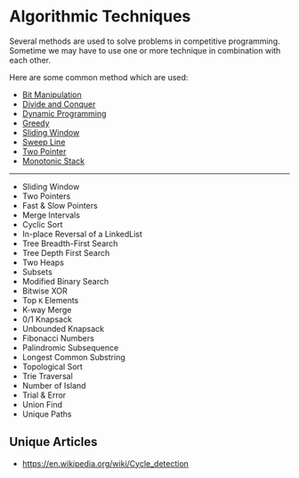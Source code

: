 # Algorithmic Techniques

Several methods are used to solve problems in
competitive programming.
Sometime we may have to use one or more technique in
combination with each other.

Here are some common method which are used:

- [Bit Manipulation](bit-manipulation.md)
- [Divide and Conquer](divide-and-conquer.md)
- [Dynamic Programming](dynamic-programming.md)
- [Greedy](greedy.md)
- [Sliding Window](sliding-window.md)
- [Sweep Line](sweep-line.md)
- [Two Pointer](two-pointer.md)
- [Monotonic Stack](monotonic-stack.md)

---

- Sliding Window
- Two Pointers
- Fast & Slow Pointers
- Merge Intervals
- Cyclic Sort
- In-place Reversal of a LinkedList
- Tree Breadth-First Search
- Tree Depth First Search
- Two Heaps
- Subsets
- Modified Binary Search
- Bitwise XOR
- Top `K` Elements
- K-way Merge
- 0/1 Knapsack
- Unbounded Knapsack
- Fibonacci Numbers
- Palindromic Subsequence
- Longest Common Substring
- Topological Sort
- Trie Traversal
- Number of Island
- Trial & Error
- Union Find
- Unique Paths

## Unique Articles

- <https://en.wikipedia.org/wiki/Cycle_detection>
